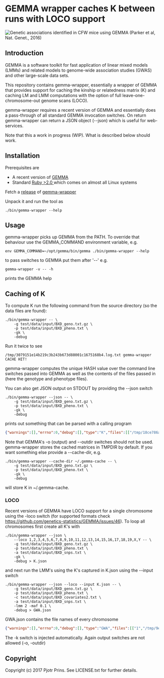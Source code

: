 # GEMMA wrapper caches K between runs with LOCO support

![Genetic associations identified in CFW mice using GEMMA (Parker et al,
Nat. Genet., 2016)](cfw.gif)

## Introduction

GEMMA is a software toolkit for fast application of linear mixed
models (LMMs) and related models to genome-wide association studies
(GWAS) and other large-scale data sets.

This repository contains gemma-wrapper, essentially a wrapper of
GEMMA that provides support for caching the kinship or relatedness
matrix (K) and caching LM and LMM computations with the option of full
leave-one-chromosome-out genome scans (LOCO).

gemma-wrapper requires a recent version of GEMMA and essentially
does a pass-through of all standard GEMMA invocation switches. On
return gemma-wrapper can return a JSON object (--json) which is
useful for web-services.

Note that this a work in progress (WIP). What is described below
should work.

## Installation

Prerequisites are

* A recent version of [GEMMA](https://github.com/genetics-statistics/GEMMA)
* Standard [Ruby >2.0 ](https://www.ruby-lang.org/en/) which comes on
  almost all Linux systems

Fetch a [release](https://github.com/genetics-statistics/gemma-wrapper/releases) of
[gemma-wrapper](https://github.com/genetics-statistics/gemma-wrapper)

Unpack it and run the tool as

    ./bin/gemma-wrapper --help

## Usage

gemma-wrapper picks up GEMMA from the PATH. To override that behaviour
use the GEMMA_COMMAND environment variable, e.g.

    env GEMMA_COMMAND=~/opt/gemma/bin/gemma ./bin/gemma-wrapper --help

to pass switches to GEMMA put them after '--' e.g.

    gemma-wrapper -v -- -h

prints the GEMMA help

## Caching of K

To compute K run the following command from the source directory (so
the data files are found):

    ./bin/gemma-wrapper -- \
        -g test/data/input/BXD_geno.txt.gz \
        -p test/data/input/BXD_pheno.txt \
        -gk \
        -debug

Run it twice to see

    /tmp/3079151e14b219c3b243b673d88001c1675168b4.log.txt gemma-wrapper CACHE HIT!

gemma-wrapper computes the unique HASH value over the command
line switches passed into GEMMA as well as the contents of the files
passed in (here the genotype and phenotype files).

You can also get JSON output on STDOUT by providing the --json switch

    ./bin/gemma-wrapper --json -- \
        -g test/data/input/BXD_geno.txt.gz \
        -p test/data/input/BXD_pheno.txt \
        -gk \
        -debug

prints out something that can be parsed with a calling program

```json
{"warnings":[],"errno":0,"debug":[],"type":"K","files":[["/tmp/18ce786ab92064a7ee38a7422e7838abf91f5eb0.log.txt","/tmp/18ce786ab92064a7ee38a7422e7838abf91f5eb0.cXX.txt"]],"cache_hit":true,"gemma_command":"../gemma/bin/gemma -g test/data/input/BXD_geno.txt.gz -p test/data/input/BXD_pheno.txt -gk -debug -outdir /tmp -o 18ce786ab92064a7ee38a7422e7838abf91f5eb0"}
```

Note that GEMMA's -o (output) and --outdir switches should not be
used. gemma-wrapper stores the cached matrices in TMPDIR by
default. If you want something else provide a --cache-dir, e.g.

    ./bin/gemma-wrapper --cache-dir ~/.gemma-cache -- \
        -g test/data/input/BXD_geno.txt.gz \
        -p test/data/input/BXD_pheno.txt \
        -gk \
        -debug

will store K in ~/.gemma-cache.

### LOCO

Recent versions of GEMMA have LOCO support for a single chromosome
using the -loco switch (for supported formats check
https://github.com/genetics-statistics/GEMMA/issues/46). To loop all
chromosomes first create all K's with

    ./bin/gemma-wrapper --json \
        --loco 1,2,3,4,5,6,7,8,9,10,11,12,13,14,15,16,17,18,19,X,Y -- \
        -g test/data/input/BXD_geno.txt.gz \
        -p test/data/input/BXD_pheno.txt \
        -a test/data/input/BXD_snps.txt \
        -gk \
        -debug > K.json

and next run the LMM's using the K's captured in K.json using the --input
switch

    ./bin/gemma-wrapper --json --loco --input K.json -- \
        -g test/data/input/BXD_geno.txt.gz \
        -p test/data/input/BXD_pheno.txt \
        -c test/data/input/BXD_covariates2.txt \
        -a test/data/input/BXD_snps.txt \
        -lmm 2 -maf 0.1 \
        -debug > GWA.json

GWA.json contains the file names of every chromosome

```json
{"warnings":[],"errno":0,"debug":[],"type":"GWA","files":[["1","/tmp/9e411810ad341de6456ce0c6efd4f973356d0bad.1.assoc.txt.log.txt","/tmp/9e411810ad341de6456ce0c6efd4f973356d0bad.1.assoc.txt.assoc.txt"],["2","/tmp/9e411810ad341de6456ce0c6efd4f973356d0bad.2.assoc.txt.log.txt","/tmp/9e411810ad341de6456ce0c6efd4f973356d0bad.2.assoc.txt.assoc.txt"]...
```

The -k switch is injected automatically. Again output switches are not
allowed (-o, -outdir)

## Copyright

Copyright (c) 2017 Pjotr Prins. See LICENSE.txt for further details.
